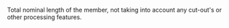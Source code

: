 Total nominal length of the member, not taking into account any cut-out's or other processing features.